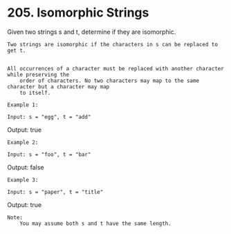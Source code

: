 # 205. Isomorphic Strings

Given two strings s and t, determine if they are isomorphic.

    Two strings are isomorphic if the characters in s can be replaced to get t.
    

    All occurrences of a character must be replaced with another character while preserving the
        order of characters. No two characters may map to the same character but a character may map
        to itself.

    Example 1:

    Input: s = "egg", t = "add"
Output: true

    Example 2:

    Input: s = "foo", t = "bar"
Output: false

    Example 3:

    Input: s = "paper", t = "title"
Output: true

    Note:
        You may assume both s and t have the same length.